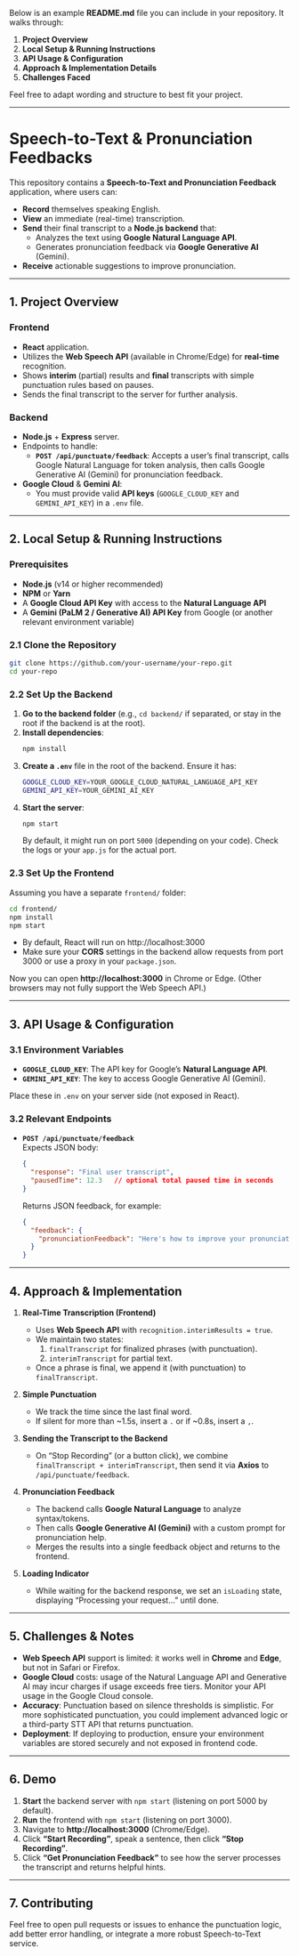 Below is an example **README.md** file you can include in your repository. It walks through:

1. **Project Overview**  
2. **Local Setup & Running Instructions**  
3. **API Usage & Configuration**  
4. **Approach & Implementation Details**  
5. **Challenges Faced**

Feel free to adapt wording and structure to best fit your project.

---

# Speech-to-Text & Pronunciation Feedbacks

This repository contains a **Speech-to-Text and Pronunciation Feedback** application, where users can:

- **Record** themselves speaking English.  
- **View** an immediate (real-time) transcription.  
- **Send** their final transcript to a **Node.js backend** that:
  - Analyzes the text using **Google Natural Language API**.  
  - Generates pronunciation feedback via **Google Generative AI** (Gemini).  
- **Receive** actionable suggestions to improve pronunciation.

---

## 1. Project Overview

### Frontend
- **React** application.
- Utilizes the **Web Speech API** (available in Chrome/Edge) for **real-time** recognition.
- Shows **interim** (partial) results and **final** transcripts with simple punctuation rules based on pauses.
- Sends the final transcript to the server for further analysis.

### Backend
- **Node.js** + **Express** server.
- Endpoints to handle:
  - **`POST /api/punctuate/feedback`**: Accepts a user’s final transcript, calls Google Natural Language for token analysis, then calls Google Generative AI (Gemini) for pronunciation feedback.
- **Google Cloud** & **Gemini AI**:
  - You must provide valid **API keys** (`GOOGLE_CLOUD_KEY` and `GEMINI_API_KEY`) in a `.env` file.

---

## 2. Local Setup & Running Instructions

### Prerequisites
- **Node.js** (v14 or higher recommended)
- **NPM** or **Yarn**
- A **Google Cloud API Key** with access to the **Natural Language API**
- A **Gemini (PaLM 2 / Generative AI) API Key** from Google (or another relevant environment variable)

### 2.1 Clone the Repository

```bash
git clone https://github.com/your-username/your-repo.git
cd your-repo
```

### 2.2 Set Up the Backend

1. **Go to the backend folder** (e.g., `cd backend/` if separated, or stay in the root if the backend is at the root).
2. **Install dependencies**:
   ```bash
   npm install
   ```
3. **Create a `.env`** file in the root of the backend. Ensure it has:
   ```bash
   GOOGLE_CLOUD_KEY=YOUR_GOOGLE_CLOUD_NATURAL_LANGUAGE_API_KEY
   GEMINI_API_KEY=YOUR_GEMINI_AI_KEY
   ```
4. **Start the server**:
   ```bash
   npm start
   ```
   By default, it might run on port `5000` (depending on your code). Check the logs or your `app.js` for the actual port.

### 2.3 Set Up the Frontend

Assuming you have a separate `frontend/` folder:

```bash
cd frontend/
npm install
npm start
```

- By default, React will run on http://localhost:3000
- Make sure your **CORS** settings in the backend allow requests from port 3000 or use a proxy in your `package.json`.

Now you can open **http://localhost:3000** in Chrome or Edge. (Other browsers may not fully support the Web Speech API.)

---

## 3. API Usage & Configuration

### 3.1 Environment Variables

- **`GOOGLE_CLOUD_KEY`**: The API key for Google’s **Natural Language API**.  
- **`GEMINI_API_KEY`**: The key to access Google Generative AI (Gemini).

Place these in `.env` on your server side (not exposed in React).

### 3.2 Relevant Endpoints

- **`POST /api/punctuate/feedback`**  
  Expects JSON body:
  ```json
  {
    "response": "Final user transcript",
    "pausedTime": 12.3   // optional total paused time in seconds
  }
  ```
  Returns JSON feedback, for example:
  ```json
  {
    "feedback": {
      "pronunciationFeedback": "Here's how to improve your pronunciation..."
    }
  }
  ```

---

## 4. Approach & Implementation

1. **Real-Time Transcription (Frontend)**  
   - Uses **Web Speech API** with `recognition.interimResults = true`.  
   - We maintain two states:
     1. `finalTranscript` for finalized phrases (with punctuation).  
     2. `interimTranscript` for partial text.  
   - Once a phrase is final, we append it (with punctuation) to `finalTranscript`.
   
2. **Simple Punctuation**  
   - We track the time since the last final word.  
   - If silent for more than ~1.5s, insert a `.` or if ~0.8s, insert a `,`.

3. **Sending the Transcript to the Backend**  
   - On “Stop Recording” (or a button click), we combine `finalTranscript + interimTranscript`, then send it via **Axios** to `/api/punctuate/feedback`.

4. **Pronunciation Feedback**  
   - The backend calls **Google Natural Language** to analyze syntax/tokens.  
   - Then calls **Google Generative AI (Gemini)** with a custom prompt for pronunciation help.  
   - Merges the results into a single feedback object and returns to the frontend.

5. **Loading Indicator**  
   - While waiting for the backend response, we set an `isLoading` state, displaying “Processing your request…” until done.

---

## 5. Challenges & Notes

- **Web Speech API** support is limited: it works well in **Chrome** and **Edge**, but not in Safari or Firefox.  
- **Google Cloud** costs: usage of the Natural Language API and Generative AI may incur charges if usage exceeds free tiers. Monitor your API usage in the Google Cloud console.  
- **Accuracy**: Punctuation based on silence thresholds is simplistic. For more sophisticated punctuation, you could implement advanced logic or a third-party STT API that returns punctuation.  
- **Deployment**: If deploying to production, ensure your environment variables are stored securely and not exposed in frontend code.

---

## 6. Demo

1. **Start** the backend server with `npm start` (listening on port 5000 by default).
2. **Run** the frontend with `npm start` (listening on port 3000).
3. Navigate to **http://localhost:3000** (Chrome/Edge).
4. Click **“Start Recording”**, speak a sentence, then click **“Stop Recording”**.
5. Click **“Get Pronunciation Feedback”** to see how the server processes the transcript and returns helpful hints.

---

## 7. Contributing

Feel free to open pull requests or issues to enhance the punctuation logic, add better error handling, or integrate a more robust Speech-to-Text service.
